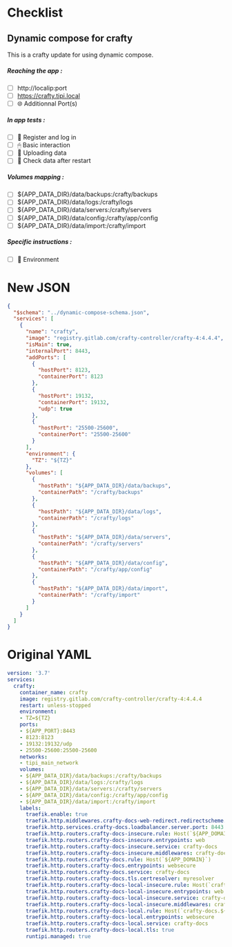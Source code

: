 # Checklist
## Dynamic compose for crafty
This is a crafty update for using dynamic compose.
##### Reaching the app :
- [ ] http://localip:port
- [ ] https://crafty.tipi.local
- [ ] 🌐 Additionnal Port(s)
##### In app tests :
- [ ] 📝 Register and log in
- [ ] 🖱 Basic interaction
- [ ] 🌆 Uploading data
- [ ] 🔄 Check data after restart
##### Volumes mapping :
- [ ] ${APP_DATA_DIR}/data/backups:/crafty/backups
- [ ] ${APP_DATA_DIR}/data/logs:/crafty/logs
- [ ] ${APP_DATA_DIR}/data/servers:/crafty/servers
- [ ] ${APP_DATA_DIR}/data/config:/crafty/app/config
- [ ] ${APP_DATA_DIR}/data/import:/crafty/import
##### Specific instructions :
- [ ] 🌳 Environment

# New JSON
```json
{
  "$schema": "../dynamic-compose-schema.json",
  "services": [
    {
      "name": "crafty",
      "image": "registry.gitlab.com/crafty-controller/crafty-4:4.4.4",
      "isMain": true,
      "internalPort": 8443,
      "addPorts": [
        {
          "hostPort": 8123,
          "containerPort": 8123
        },
        {
          "hostPort": 19132,
          "containerPort": 19132,
          "udp": true
        },
        {
          "hostPort": "25500-25600",
          "containerPort": "25500-25600"
        }
      ],
      "environment": {
        "TZ": "${TZ}"
      },
      "volumes": [
        {
          "hostPath": "${APP_DATA_DIR}/data/backups",
          "containerPath": "/crafty/backups"
        },
        {
          "hostPath": "${APP_DATA_DIR}/data/logs",
          "containerPath": "/crafty/logs"
        },
        {
          "hostPath": "${APP_DATA_DIR}/data/servers",
          "containerPath": "/crafty/servers"
        },
        {
          "hostPath": "${APP_DATA_DIR}/data/config",
          "containerPath": "/crafty/app/config"
        },
        {
          "hostPath": "${APP_DATA_DIR}/data/import",
          "containerPath": "/crafty/import"
        }
      ]
    }
  ]
} 
```
# Original YAML
```yaml
version: '3.7'
services:
  crafty:
    container_name: crafty
    image: registry.gitlab.com/crafty-controller/crafty-4:4.4.4
    restart: unless-stopped
    environment:
    - TZ=${TZ}
    ports:
    - ${APP_PORT}:8443
    - 8123:8123
    - 19132:19132/udp
    - 25500-25600:25500-25600
    networks:
    - tipi_main_network
    volumes:
    - ${APP_DATA_DIR}/data/backups:/crafty/backups
    - ${APP_DATA_DIR}/data/logs:/crafty/logs
    - ${APP_DATA_DIR}/data/servers:/crafty/servers
    - ${APP_DATA_DIR}/data/config:/crafty/app/config
    - ${APP_DATA_DIR}/data/import:/crafty/import
    labels:
      traefik.enable: true
      traefik.http.middlewares.crafty-docs-web-redirect.redirectscheme.scheme: https
      traefik.http.services.crafty-docs.loadbalancer.server.port: 8443
      traefik.http.routers.crafty-docs-insecure.rule: Host(`${APP_DOMAIN}`)
      traefik.http.routers.crafty-docs-insecure.entrypoints: web
      traefik.http.routers.crafty-docs-insecure.service: crafty-docs
      traefik.http.routers.crafty-docs-insecure.middlewares: crafty-docs-web-redirect
      traefik.http.routers.crafty-docs.rule: Host(`${APP_DOMAIN}`)
      traefik.http.routers.crafty-docs.entrypoints: websecure
      traefik.http.routers.crafty-docs.service: crafty-docs
      traefik.http.routers.crafty-docs.tls.certresolver: myresolver
      traefik.http.routers.crafty-docs-local-insecure.rule: Host(`crafty-docs.${LOCAL_DOMAIN}`)
      traefik.http.routers.crafty-docs-local-insecure.entrypoints: web
      traefik.http.routers.crafty-docs-local-insecure.service: crafty-docs
      traefik.http.routers.crafty-docs-local-insecure.middlewares: crafty-docs-web-redirect
      traefik.http.routers.crafty-docs-local.rule: Host(`crafty-docs.${LOCAL_DOMAIN}`)
      traefik.http.routers.crafty-docs-local.entrypoints: websecure
      traefik.http.routers.crafty-docs-local.service: crafty-docs
      traefik.http.routers.crafty-docs-local.tls: true
      runtipi.managed: true
 
```
